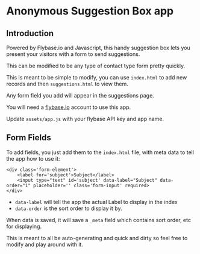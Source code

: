 # Anonymous Suggestion Box app

## Introduction

Powered by Flybase.io and Javascript, this handy suggestion box lets you present your visitors with a form to send suggestions.

This can be modified to be any type of contact type form pretty quickly.

This is meant to be simple to modify, you can use `index.html` to add new records and then `suggestions.html` to view them.

Any form field you add will appear in the suggestions page.

You will need a [flybase.io](https://flybase.io/) account to use this app.

Update `assets/app.js` with your flybase API key and app name.

## Form Fields

To add fields, you just add them to the `index.html` file, with meta data to tell the app how to use it:

```
<div class='form-element'>
	<label for='subject'>Subject</label>
	<input type="text" id='subject' data-label="Subject" data-order="1" placeholder='' class='form-input' required>
</div>
```

- `data-label` will tell the app the actual Label to display in the index
- `data-order` is the sort order to display it by.

When data is saved, it will save a `_meta` field which contains sort order, etc for displaying.

This is meant to all be auto-generating and quick and dirty so feel free to modify and play around with it.